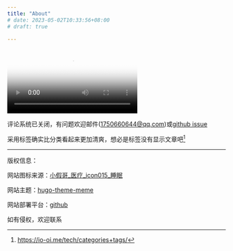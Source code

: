 ```yaml
---
title: "About"
# date: 2023-05-02T10:33:56+08:00
# draft: true

---
```


<video controls poster="QmS43PEnKebF36za9vCYnUJ29YJfweSCH635hPFPrS4RMw">
  <source src="QmTz7jzWdGrTVKT7YwNwX9cEgfg4smNFHVxnaFDR82BrXt" type="video/mp4" />
  设置object-fit: 无效，被迫剪裁图片以适配视频，如需下载：<a href="https://gateway.pinata.cloud/ipfs/QmTz7jzWdGrTVKT7YwNwX9cEgfg4smNFHVxnaFDR82BrXt">MP4</a>
</video>

评论系统已关闭，有问题欢迎邮件(1750660644@qq.com)或[github issue](https://github.com/Rurouni-z/Rurouni-z.github.io/issues)

采用标签确实比分类看起来更加清爽，想必是标签没有显示文章吧[^1]


---

版权信息：

网站图标来源：[小假哥_医疗_icon015_睡眠](https://www.iconfont.cn/collections/detail?cid=42142)

网站主题：[hugo-theme-meme](https://github.com/reuixiy/hugo-theme-meme)

网站部署平台：[github](www.github.com)

如有侵权，欢迎联系

[^1]: https://io-oi.me/tech/categories+tags/
